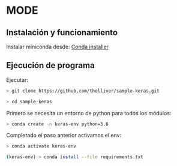 # MODE  
## Instalación y funcionamiento 
Instalar miniconda desde: [Conda installer](https://docs.conda.io/en/latest/miniconda.html)
## Ejecución de programa 

Ejecutar:

```bash 
> git clone https://github.com/tholliver/sample-keras.git
```

```bash 
> cd sample-keras
```

Primero se necesita un entorno de python para todos los módulos:
``` bash
> conda create -n keras-env python=3.6
```

Completado el paso anterior activamos el env:

```bash
> conda activate keras-env
```
```bash 
(keras-env) > conda install --file requirements.txt
```






